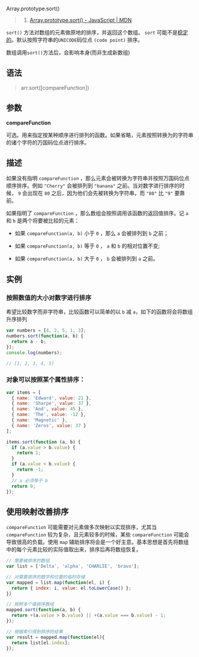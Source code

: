 Array.prototype.sort()
> 1. [Array.prototype.sort() - JavaScript | MDN](https://developer.mozilla.org/zh-CN/docs/Web/JavaScript/Reference/Global_Objects/Array/sort)

`sort()` 方法对数组的元素做原地的排序，并返回这个数组。 `sort` 可能不是[稳定的](https://zh.wikipedia.org/wiki/排序算法#.E7.A9.A9.E5.AE.9A.E6.80.A7)。默认按照字符串的`UNICODE`码位点 `(code point)` 排序。

数组调用`sort()`方法后，会影响本身(而非生成新数组)

## 语法 ##
> arr.sort([compareFunction])

## 参数 ##

**compareFunction**

  可选。用来指定按某种顺序进行排列的函数。如果省略，元素按照转换为的字符串的诸个字符的万国码位点进行排序。

## 描述 ##
如果没有指明 `compareFunction` ，那么元素会被转换为字符串并按照万国码位点顺序排序。例如 `"Cherry"` 会被排列到 `"banana"` 之前。当对数字进行排序的时候， `9` 会出现在 `80` 之后，因为他们会先被转换为字符串，而 `"80"` 比 `"9"` 要靠前。

如果指明了 `compareFunction` ，那么数组会按照调用该函数的返回值排序。记 `a` 和 `b` 是两个将要被比较的元素：

- 如果 `compareFunction(a, b)` 小于 `0` ，那么 `a` 会被排列到 `b` 之前；

- 如果 `compareFunction(a, b)` 等于 `0` ， `a` 和 `b` 的相对位置不变;

- 如果 `compareFunction(a, b)` 大于 `0` ， `b` 会被排列到 `a` 之前。

## 实例 ##
### 按照数值的大小对数字进行排序 ###
希望比较数字而非字符串，比较函数可以简单的以 `b` 减 `a`，如下的函数将会将数组升序排列
```js
var numbers = [4, 2, 5, 1, 3];
numbers.sort(function(a, b) {
  return a - b;
});
console.log(numbers);

// [1, 2, 3, 4, 5]
```
### 对象可以按照某个属性排序： ###
```js
var items = [
  { name: 'Edward', value: 21 },
  { name: 'Sharpe', value: 37 },
  { name: 'And', value: 45 },
  { name: 'The', value: -12 },
  { name: 'Magnetic' },
  { name: 'Zeros', value: 37 }
];

items.sort(function (a, b) {
  if (a.value > b.value) {
    return 1;
  }
  if (a.value < b.value) {
    return -1;
  }
  // a 必须等于 b
  return 0;
});
```
## 使用映射改善排序 ##

`compareFunction` 可能需要对元素做多次映射以实现排序，尤其当 `compareFunction` 较为复杂，且元素较多的时候，某些 `compareFunction` 可能会导致很高的负载。使用 `map` 辅助排序将会是一个好主意。基本思想是首先将数组中的每个元素比较的实际值取出来，排序后再将数组恢复。
```js
// 需要被排序的数组
var list = ['Delta', 'alpha', 'CHARLIE', 'bravo'];

// 对需要排序的数字和位置的临时存储
var mapped = list.map(function(el, i) {
  return { index: i, value: el.toLowerCase() };
})

// 按照多个值排序数组
mapped.sort(function(a, b) {
  return +(a.value > b.value) || +(a.value === b.value) - 1;
});

// 根据索引得到排序的结果
var result = mapped.map(function(el){
  return list[el.index];
});
```


